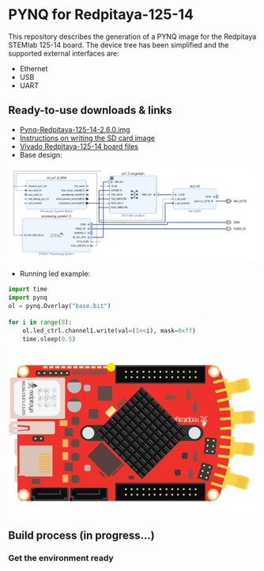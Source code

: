 # PYNQ for Redpitaya-125-14

This repository describes the generation of a PYNQ image for the Redpitaya STEMlab 125-14 board. The device tree has been simplified and the supported external interfaces are:

* Ethernet
* USB
* UART


## Ready-to-use downloads & links

* [Pynq-Redpitaya-125-14-2.6.0.img](https://drive.google.com/file/d/1YY4HYoDWa3E1ZVyxrV7naTFVoDieKrwm/view?usp=sharing)
* [Instructions on writing the SD card image](https://pynq.readthedocs.io/en/v2.6.1/appendix.html#writing-the-sd-card-image)
* [Vivado Redpitaya-125-14 board files](https://github.com/dspsandbox/Pynq-Redpitaya-125/tree/master/Vivado/board_files)
* Base design:
<img src="/Doc/base_bd.png"/>

* Running led example:

```python
import time
import pynq
ol = pynq.Overlay("base.bit")

for i in range(8):
    ol.led_ctrl.channel1.write(val=(1<<i), mask=0xff)
    time.sleep(0.5)
```
<img src="/Doc/running_led.gif"/>


## Build process (in progress...)
### Get the environment ready
